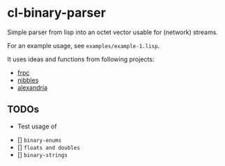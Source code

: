 # cl-binary-parser

Simple parser from lisp into an octet vector usable for (network) streams.

For an example usage, see ```examples/example-1.lisp```.

It uses ideas and functions from following projects:

- [frpc](https://github.com/fjames86/frpc)
- [nibbles](https://github.com/froydnj/nibbles)
- [alexandria](https://github.com/keithj/alexandria)

## TODOs
* Test usage of
- [] ```binary-enums```
- [] ```floats and doubles```
- [] ```binary-strings```
